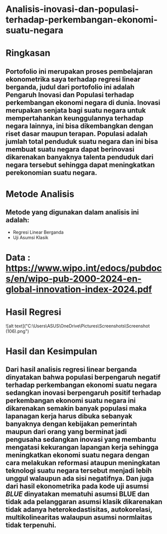 # Analisis-inovasi-dan-populasi-terhadap-perkembangan-ekonomi-suatu-negara

# Ringkasan
## Portofolio ini merupakan proses pembelajaran ekonometrika saya terhadap regresi linear berganda, judul dari portofolio ini adalah Pengaruh Inovasi dan Populasi terhadap perkembangan ekonomi negara di dunia. Inovasi merupakan senjata bagi suatu negara untuk mempertahankan keunggulannya terhadap negara lainnya, ini bisa dikembangkan dengan riset dasar maupun terapan. Populasi adalah jumlah total penduduk suatu negara dan ini bisa membuat suatu negara dapat berinovasi dikarenakan banyaknya talenta penduduk dari negara tersebut sehingga dapat meningkatkan perekonomian suatu negara.

# Metode Analisis
## Metode yang digunakan dalam analisis ini adalah:
- Regresi Linear Berganda
- Uji Asumsi Klasik
# Data : https://www.wipo.int/edocs/pubdocs/en/wipo-pub-2000-2024-en-global-innovation-index-2024.pdf

# Hasil Regresi
![alt text]("C:\Users\ASUS\OneDrive\Pictures\Screenshots\Screenshot (106).png")

# Hasil dan Kesimpulan
## Dari hasil analisis regresi linear berganda dinyatakan bahwa populasi berpengaruh negatif terhadap perkembangan ekonomi suatu negara sedangkan inovasi berpengaruh positif terhadap perkembangan ekonomi suatu negara ini dikarenakan semakin banyak populasi maka lapanagan kerja harus dibuka sebanyak banyaknya dengan kebijakan pemerintah maupun dari orang yang berminat jadi pengusaha sedangkan inovasi yang membantu mengatasi kekurangan lapangan kerja sehingga meningkatkan ekonomi suatu negara dengan cara melakukan reformasi ataupun meningkatan teknologi suatu negara tersebut menjadi lebih unggul walaupun ada sisi negatifnya. Dan juga dari hasil ekonometrika pada kode uji asumsi ***BLUE*** dinyatakan mematuhi asumsi BLUE dan tidak ada pelanggaran asumsi klasik dikarenakan tidak adanya heterokedastisitas, autokorelasi, multikolinearitas walaupun asumsi normlaitas tidak terpenuhi.


